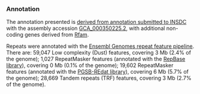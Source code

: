 ### Annotation

The annotation presented is [derived from annotation submitted to
INSDC](http://ensemblgenomes.org/info/data/insdc_annotation) with the
assembly accession
[GCA\_000350225.2](http://www.ebi.ac.uk/ena/data/view/GCA_000350225.2),
with additional non-coding genes derived from
[Rfam](http://rfam.xfam.org/).

Repeats were annotated with the [Ensembl Genomes repeat feature
pipeline](http://ensemblgenomes.org/info/data/repeat_features). There
are: 59,047 Low complexity (Dust) features, covering 3 Mb (2.4% of the
genome); 1,027 RepeatMasker features (annotated with the [RepBase
library](http://www.girinst.org/repbase/)), covering 0 Mb (0.1% of the
genome); 19,602 RepeatMasker features (annotated with the [PGSB-REdat
library](http://pgsb.helmholtz-muenchen.de/plant/recat/)), covering 6 Mb
(5.7% of the genome); 28,669 Tandem repeats (TRF) features, covering 3
Mb (2.7% of the genome).
